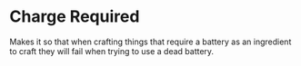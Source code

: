 # Charge Required
Makes it so that when crafting things that require a battery as an ingredient to craft they will fail when trying to use a dead battery.